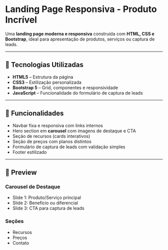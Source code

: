 # Landing Page Responsiva - Produto Incrível

Uma **landing page moderna e responsiva** construída com **HTML, CSS e Bootstrap**, ideal para apresentação de produtos, serviços ou captura de leads.

---

## 🔹 Tecnologias Utilizadas

- **HTML5** – Estrutura da página  
- **CSS3** – Estilização personalizada  
- **Bootstrap 5** – Grid, componentes e responsividade  
- **JavaScript** – Funcionalidade do formulário de captura de leads  

---

## 🔹 Funcionalidades

- Navbar fixa e responsiva com links internos  
- Hero section em **carousel** com imagens de destaque e CTA  
- Seção de recursos (cards interativos)  
- Seção de preços com planos distintos  
- Formulário de captura de leads com validação simples  
- Footer estilizado  

---

## 🔹 Preview

### Carousel de Destaque
- Slide 1: Produto/Serviço principal  
- Slide 2: Benefício ou diferencial  
- Slide 3: CTA para captura de leads  

### Seções
- Recursos  
- Preços  
- Contato  
